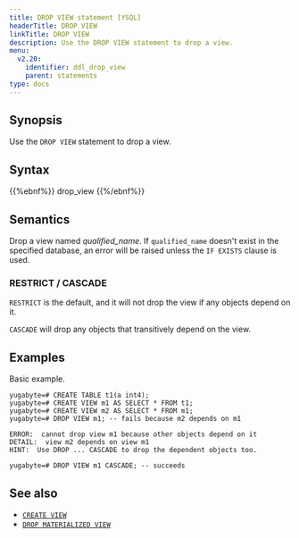 ```yaml
---
title: DROP VIEW statement [YSQL]
headerTitle: DROP VIEW
linkTitle: DROP VIEW
description: Use the DROP VIEW statement to drop a view.
menu:
  v2.20:
    identifier: ddl_drop_view
    parent: statements
type: docs
---
```


## Synopsis

Use the `DROP VIEW` statement to drop a view.

## Syntax

{{%ebnf%}}
  drop_view
{{%/ebnf%}}

## Semantics

Drop a view named *qualified_name*. If `qualified_name` doesn't exist in the specified database, an error will be raised unless the `IF EXISTS` clause is used.

### RESTRICT / CASCADE

`RESTRICT` is the default, and it will not drop the view if any objects depend on it.

`CASCADE` will drop any objects that transitively depend on the view.

## Examples

Basic example.

```plpgsql
yugabyte=# CREATE TABLE t1(a int4);
yugabyte=# CREATE VIEW m1 AS SELECT * FROM t1;
yugabyte=# CREATE VIEW m2 AS SELECT * FROM m1;
yugabyte=# DROP VIEW m1; -- fails because m2 depends on m1

```

```
ERROR:  cannot drop view m1 because other objects depend on it
DETAIL:  view m2 depends on view m1
HINT:  Use DROP ... CASCADE to drop the dependent objects too.
```

```plpgsql
yugabyte=# DROP VIEW m1 CASCADE; -- succeeds
```

## See also

- [`CREATE VIEW`](../ddl_create_view)
- [`DROP MATERIALIZED VIEW`](../ddl_drop_matview/)
